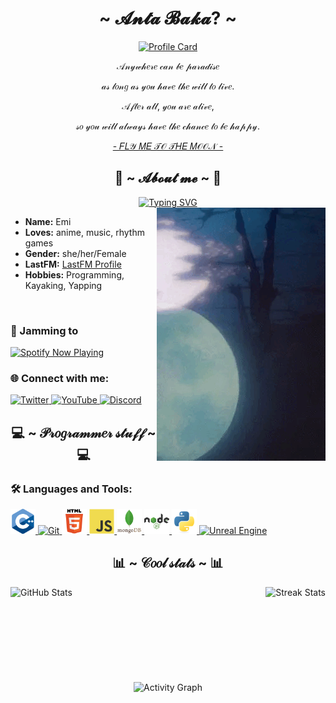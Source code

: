 <h1 align="center">~ 𝓐𝓷𝓽𝓪 𝓑𝓪𝓴𝓪? ~</h1>

<div align="center">
  <a href="https://www.discord.com/users/486540939993546773">
    <img src="https://lanyard.kyrie25.me/api/486540939993546773?waveColor=FFCFE9&waveSpotifyColor=ffcfe9&gradient=FFCFE9-FF9AD0-FFCFE9&imgStyle=square" alt="Profile Card"/>
  </a>
  <br>
  <p>𝒜𝓃𝓎𝓌𝒽𝑒𝓇𝑒 𝒸𝒶𝓃 𝒷𝑒 𝓅𝒶𝓇𝒶𝒹𝒾𝓈𝑒</p>
  <p>𝒶𝓈 𝓁𝑜𝓃𝑔 𝒶𝓈 𝓎𝑜𝓊 𝒽𝒶𝓋𝑒 𝓉𝒽𝑒 𝓌𝒾𝓁𝓁 𝓉𝑜 𝓁𝒾𝓋𝑒.</p>
  <p>𝒜𝒻𝓉𝑒𝓇 𝒶𝓁𝓁, 𝓎𝑜𝓊 𝒶𝓇𝑒 𝒶𝓁𝒾𝓋𝑒,</p>
  <p>𝓈𝑜 𝓎𝑜𝓊 𝓌𝒾𝓁𝓁 𝒶𝓁𝓌𝒶𝓎𝓈 𝒽𝒶𝓋𝑒 𝓉𝒽𝑒 𝒸𝒽𝒶𝓃𝒸𝑒 𝓉𝑜 𝒷𝑒 𝒽𝒶𝓅𝓅𝓎.</p>
  <p><a href="https://www.youtube.com/watch?v=Ixi0sUpLVRc">- 𝐹𝐿𝒴 𝑀𝐸 𝒯𝒪 𝒯𝐻𝐸 𝑀𝒪𝒪𝒩 -</a></p>
</div>

<div align="center">
  <!-- Optionally add an additional image or leave it empty -->
</div>

<div>
  <h2 align="center"> 🌸 ~ 𝓐𝓫𝓸𝓾𝓽 𝓶𝓮 ~ 🌸 </h2>
  <div align="center">
  <a href="https://git.io/typing-svg">
    <img src="https://readme-typing-svg.herokuapp.com?font=comfortaa&color=FFCFE9&size=24&width=500&lines=Anime+Enthusiast;Game+Developer?;A+pretty+bored+person;Video+Gamer;Asuka+on+top!!;Software+Developer" alt="Typing SVG" />
  </a>
</div>
  <div align="center">
    <img src="https://github.com/uAreASimp/ProfileReadMe/blob/main/reiSpinFix.gif?raw=true" align="right" alt="Rei Spin">
  </div>
  <ul>
    <li><b>Name:</b> Emi</li>
    <li><b>Loves:</b> anime, music, rhythm games</li>
    <li><b>Gender:</b> she/her/Female</li>
    <li><b>LastFM:</b> <a href="https://www.last.fm/user/uAreASimq">LastFM Profile</a></li>
    <li><b>Hobbies:</b> Programming, Kayaking, Yapping</li>
  </ul>
  <br>
</div>




### 🎵 Jamming to
<a href="https://open.spotify.com/user/bxgmzn57hj59tdyyyr13hlrvk">
  <img src="https://spotify-github-profile.kittinanx.com/api/view?uid=bxgmzn57hj59tdyyyr13hlrvk&cover_image=true&theme=novatorem&show_offline=false&background_color=121212&interchange=false&bar_color=ffcfe9&bar_color_cover=false" alt="Spotify Now Playing" />
</a>




### 🌐 Connect with me:
<p align="left">
  <a href="https://twitter.com/uareasimp" target="blank">
    <img src="https://raw.githubusercontent.com/rahuldkjain/github-profile-readme-generator/master/src/images/icons/Social/twitter.svg" alt="Twitter" height="30" width="40" />
  </a>
  <a href="https://www.youtube.com/c/uareasimp" target="blank">
    <img src="https://raw.githubusercontent.com/rahuldkjain/github-profile-readme-generator/master/src/images/icons/Social/youtube.svg" alt="YouTube" height="30" width="40" />
  </a>
  <a href="https://www.discord.com/users/486540939993546773" target="blank">
    <img src="https://raw.githubusercontent.com/rahuldkjain/github-profile-readme-generator/master/src/images/icons/Social/discord.svg" alt="Discord" height="30" width="40" />
  </a>
</p>

<h2 align="center"> 💻 ~ 𝒫𝓇𝑜𝑔𝓇𝒶𝓂𝓂𝑒𝓇 𝓈𝓉𝓊𝒻𝒻 ~ 💻 </h2>

### 🛠 Languages and Tools:
<p align="left">
  <a href="https://www.w3schools.com/cpp/" target="_blank" rel="noreferrer">
    <img src="https://raw.githubusercontent.com/devicons/devicon/master/icons/cplusplus/cplusplus-original.svg" alt="C++" width="40" height="40" />
  </a>
  <a href="https://git-scm.com/" target="_blank" rel="noreferrer">
    <img src="https://www.vectorlogo.zone/logos/git-scm/git-scm-icon.svg" alt="Git" width="40" height="40" />
  </a>
  <a href="https://www.w3.org/html/" target="_blank" rel="noreferrer">
    <img src="https://raw.githubusercontent.com/devicons/devicon/master/icons/html5/html5-original-wordmark.svg" alt="HTML5" width="40" height="40" />
  </a>
  <a href="https://developer.mozilla.org/en-US/docs/Web/JavaScript" target="_blank" rel="noreferrer">
    <img src="https://raw.githubusercontent.com/devicons/devicon/master/icons/javascript/javascript-original.svg" alt="JavaScript" width="40" height="40" />
  </a>
  <a href="https://www.mongodb.com/" target="_blank" rel="noreferrer">
    <img src="https://raw.githubusercontent.com/devicons/devicon/master/icons/mongodb/mongodb-original-wordmark.svg" alt="MongoDB" width="40" height="40" />
  </a>
  <a href="https://nodejs.org" target="_blank" rel="noreferrer">
    <img src="https://raw.githubusercontent.com/devicons/devicon/master/icons/nodejs/nodejs-original-wordmark.svg" alt="Node.js" width="40" height="40" />
  </a>
  <a href="https://www.python.org" target="_blank" rel="noreferrer">
    <img src="https://raw.githubusercontent.com/devicons/devicon/master/icons/python/python-original.svg" alt="Python" width="40" height="40" />
  </a>
  <a href="https://unrealengine.com/" target="_blank" rel="noreferrer">
    <img src="https://raw.githubusercontent.com/kenangundogan/fontisto/036b7eca71aab1bef8e6a0518f7329f13ed62f6b/icons/svg/brand/unreal-engine.svg" alt="Unreal Engine" width="40" height="40" />
  </a>
</p>

<h2 align="center"> 📊 ~ 𝒞𝑜𝑜𝓁 𝓈𝓉𝒶𝓉𝓈 ~ 📊 </h2>
<div align="center">
  <img align="left" src="https://github-readme-stats.vercel.app/api?username=uareasimp&show_icons=true&locale=en&title_color=9e4c98&bg_color=ffcfe9&icon_color=9e4c98&text_color=9e4c98" alt="GitHub Stats" height="150" />

  <img align="right" src="https://github-readme-streak-stats.herokuapp.com/?user=uareasimp&stroke=9e4c98&background=ffcfe9&dates=9e4c98&sideNums=9e4c98&currStreakNum=9e4c98&currStreakLabel=9e4c98&sideLabels=9e4c98&ring=EB5454&fire=EB5454" alt="Streak Stats" height="150" />

  <br clear="both">
  <img align="center" src="https://github-readme-activity-graph.vercel.app/graph?username=uAreASimp&radius=16&theme=default&area=true&order=5" height="300" alt="Activity Graph" />
</div>


